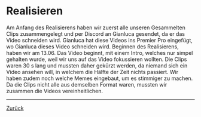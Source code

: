 # Realisieren

Am Anfang des Realisierens haben wir zuerst alle unseren Gesammelten Clips zusammengelegt und per Discord an Gianluca gesendet, da er das Video schneiden wird. Gianluca hat diese Videos ins Premier Pro eingefügt, wo Gianluca dieses Video schneiden wird. Beginnen des Realisierens, haben wir am 13.06. 
Das Video beginnt, mit einem Intro, welches nur simpel gehalten wurde, weil wir uns auf das Video fokussieren wollten. Die Clips waren 30 s lang und mussten daher gekürzt werden, da niemand sich ein Video ansehen will, in welchem die Hälfte der Zeit nichts passiert. Wir haben zudem noch welche Memes eingebaut, um es stimmiger zu machen. Da die Clips nicht alle aus demselben Format waren, mussten wir zusammen die Videos vereinheitlichen. 


--------------------------------------------------------------------------
[Zurück](README.md)